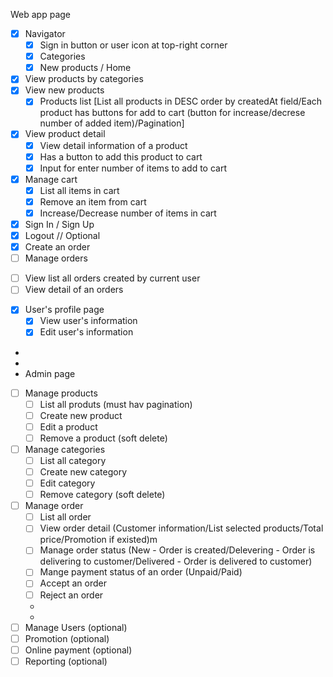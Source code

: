 Web app page
 - [x] Navigator
    + [x] Sign in button or user icon at top-right corner
    + [x] Categories
    + [x] New products / Home
 - [x] View products by categories
 - [x] View new products
   + [x] Products list [List all products in DESC order by createdAt field/Each product has buttons for add to cart (button for increase/decrese number of added item)/Pagination]
 - [x] View product detail
   + [x] View detail information of a product
   + [x] Has a button to add this product to cart
   + [x] Input for enter number of items to add to cart
 - [x] Manage cart
   + [x] List all items in cart
   + [x] Remove an item from cart
   + [x] Increase/Decrease number of items in cart
 - [x] Sign In / Sign Up
 - [x] Logout 
 // Optional
 - [x] Create an order
 - [ ] Manage orders
  + [ ] View list all orders created by current user
  + [ ] View detail of an orders
 - [x] User's profile page
   + [x] View user's information
   + [x] Edit user's information
- 
- 
- Admin page
 - [ ] Manage products
    + [ ] List all produts (must hav pagination)
    + [ ] Create new product
    + [ ] Edit a product
    + [ ] Remove a product (soft delete)
 - [ ] Manage categories
    + [ ] List all category
    + [ ] Create new category
    + [ ] Edit category
    + [ ] Remove category (soft delete)
 - [ ] Manage order
    + [ ] List all order
    + [ ] View order detail (Customer information/List selected products/Total price/Promotion if existed)m
    + [ ] Manage order status (New - Order is created/Delevering - Order is delivering to customer/Delivered - Order is delivered to customer)
    + [ ] Mange payment status of an order (Unpaid/Paid)
    + [ ] Accept an order
    + [ ] Reject an order
   - 
   - 
 - [ ] Manage Users (optional)
 - [ ] Promotion (optional)
 - [ ] Online payment (optional)
 - [ ] Reporting (optional)